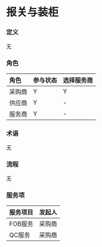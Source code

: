 # 报关与装柜

### 定义

无

### 角色

| 角色 | 参与状态 | 选择服务商 |
| :--- | :--- | :--- |
| 采购商 | Y | Y |
| 供应商 | Y | - |
| 服务商 | Y | - |

### 术语

无

### 流程

无

### 服务项

| 服务项目 | 发起人 |
| :--- | :--- |
| FOB服务 | 采购商 |
| QC服务 | 采购商 |



